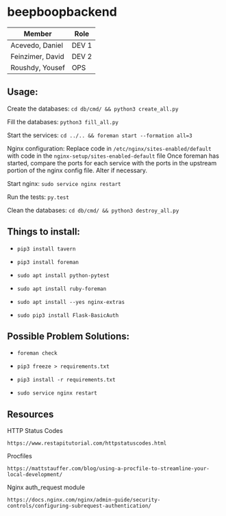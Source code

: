 ﻿# beepboopbackend

| Member           | Role  |
|------------------|-------|
| Acevedo, Daniel  | DEV 1 |
| Feinzimer, David | DEV 2 |
| Roushdy, Yousef  | OPS   |



## Usage:

Create the databases: `cd db/cmd/ && python3 create_all.py`

Fill the databases: `python3 fill_all.py`

Start the services: `cd ../.. && foreman start --formation all=3`

Nginx configuration:  Replace code in `/etc/nginx/sites-enabled/default` with code in the `nginx-setup/sites-enabled-default` file
                      Once foreman has started, compare the ports for each service with the ports in the upstream portion of the nginx config file.  Alter if necessary.

Start nginx: `sudo service nginx restart`

Run the tests: `py.test`

Clean the databases: `cd db/cmd/ && python3 destroy_all.py`



## Things to install:

- `pip3 install tavern`

- `pip3 install foreman`

- `sudo apt install python-pytest`

- `sudo apt install ruby-foreman`

- `sudo apt install --yes nginx-extras`

- `sudo pip3 install Flask-BasicAuth`



## Possible Problem Solutions:

- `foreman check`

- `pip3 freeze > requirements.txt`

- `pip3 install -r requirements.txt`

- `sudo service nginx restart`



## Resources

HTTP Status Codes

    https://www.restapitutorial.com/httpstatuscodes.html

Procfiles

    https://mattstauffer.com/blog/using-a-procfile-to-streamline-your-local-development/

Nginx auth_request module

    https://docs.nginx.com/nginx/admin-guide/security-controls/configuring-subrequest-authentication/
